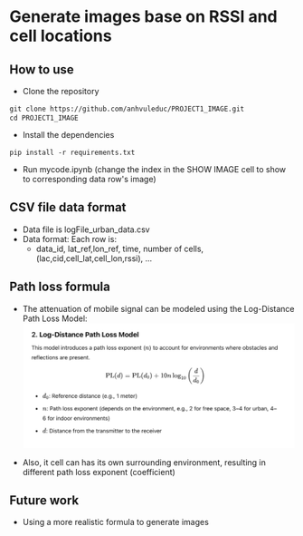 # Generate images base on RSSI and cell locations

## How to use
- Clone the repository
```
git clone https://github.com/anhvuleduc/PROJECT1_IMAGE.git
cd PROJECT1_IMAGE
```

- Install the dependencies
```
pip install -r requirements.txt
```

- Run mycode.ipynb (change the index in the SHOW IMAGE cell to show to corresponding data row's image)

## CSV file data format
- Data file is logFile_urban_data.csv
- Data format: Each row is: 
   - data_id, lat_ref,lon_ref, time, number of cells, (lac,cid,cell_lat,cell_lon,rssi), ...

## Path loss formula
- The attenuation of mobile signal can be modeled using the Log-Distance Path Loss Model:  ![Alttext](./PathLoss.png)

- Also, it cell can has its own surrounding environment, resulting in different path loss exponent (coefficient)

## Future work

- Using a more realistic formula to generate images